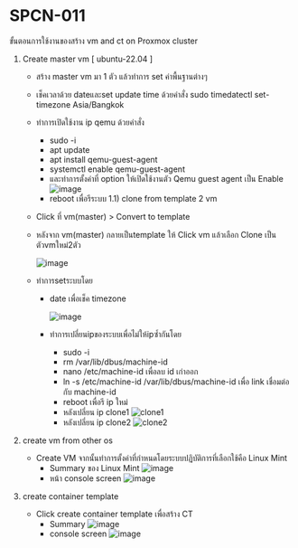 # SPCN-011
ขั้นตอนการใช้งานของสร้าง vm and ct on Proxmox cluster

1) Create master vm [ ubuntu-22.04 ]
   - สร้าง master vm มา 1 ตัว แล้วทำการ set ค่าพื้นฐานต่างๆ
   - เช็คเวลาด้วย dateและset update time ด้วยคำสั่ง sudo timedatectl set-timezone Asia/Bangkok
   - ทำการเปิดใช้งาน ip qemu ด้วยคำสั่ง
       - sudo -i
       - apt update
       - apt install qemu-guest-agent
       - systemctl enable qemu-guest-agent
       - และทำการตั้งค่าที่ option ให้เปิดใช้งานตัว Qemu guest agent เป็น Enable 
       ![image](https://user-images.githubusercontent.com/119097836/208231806-5129324d-d311-436a-9524-d692b3f763e6.png)
       - reboot เพื่อรีระบบ
   1.1) clone from template 2 vm
   - Click ที่ vm(master) > Convert to template
   -  หลังจาก vm(master) กลายเป็นtemplate ให้ Click vm แล้วเลือก Clone เป็นตัวvmใหม่2ตัว
   
      ![image](https://user-images.githubusercontent.com/119097836/208231956-14524eff-e116-4604-8b81-7d97f0af8b32.png)   
   - ทำการsetระบบโดย
        - date เพื่อเช็ค timezone
    
          ![image](https://user-images.githubusercontent.com/119097836/208232376-56184cbe-9e34-43c5-98b5-032604885797.png) 
        - ทำการเปลี่ยนipของระบบเพื่อไม่ให้ipซ้ำกันโดย
            - sudo -i
            - rm /var/lib/dbus/machine-id
            - nano /etc/machine-id เพื่อลบ id เก่าออก
            - ln -s /etc/machine-id /var/lib/dbus/machine-id เพื่อ link เชื่อมต่อกับ machine-id
            - reboot เพื่อรี ip ใหม่
            - หลังเปลี่ยน ip clone1
              ![clone1](https://user-images.githubusercontent.com/117428887/207249927-11b31df4-b640-437e-925d-366fdff1e0a8.png)
            - หลังเปลี่ยน ip clone2
              ![clone2](https://user-images.githubusercontent.com/117428887/207250128-efab9275-9ffb-4829-81d6-709189a7d3db.png)
 
2) create vm from other os
   - Create VM จากนั้นทำการตั้งค่าที่กำหนดโดยระบบปฏิบัติการที่เลือกใช้คือ Linux Mint
      - Summary ของ Linux Mint
        ![image](https://user-images.githubusercontent.com/117428887/207254087-5c33fc7e-9147-4fe2-ba37-0b3760e770ab.png)
      - หน้า console screen
        ![image](https://user-images.githubusercontent.com/117428887/207250406-0046c82f-bab3-4619-b8b3-40d1d6c397ec.png)  

3) create container template 
   - Click create container template เพื่อสร้าง CT
      - Summary 
        ![image](https://user-images.githubusercontent.com/117428887/207257544-a0089b6a-1db7-40a6-b2f2-47f3c7c7357e.png)
      - console screen 
        ![image](https://user-images.githubusercontent.com/117428887/207257761-fc2e8d1c-a456-4780-8b78-65498a3769db.png)
